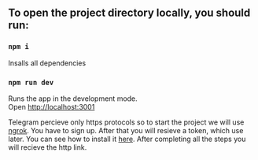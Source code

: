 ## To open the project directory locally, you should run:

### `npm i`

Insalls all dependencies

### `npm run dev`

Runs the app in the development mode.\
Open [http://localhost:3001](http://localhost:3001)

Telegram percieve only https protocols so to start the project we will use [ngrok](https://ngrok.com/).
You have to sign up. After that you will resieve a token, which use later.
You can see how to install it [here](https://ngrok.com/docs/getting-started/).
After completing all the steps you will recieve the http link.


